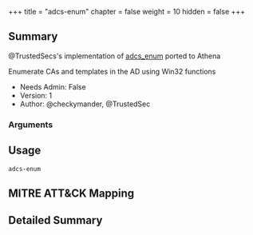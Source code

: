 +++
title = "adcs-enum"
chapter = false
weight = 10
hidden = false
+++

## Summary
@TrustedSecs's implementation of [adcs_enum](https://github.com/trustedsec/CS-Situational-Awareness-BOF) ported to Athena

Enumerate CAs and templates in the AD using Win32 functions


- Needs Admin: False  
- Version: 1  
- Author: @checkymander, @TrustedSec  

### Arguments


## Usage

```
adcs-enum
```

## MITRE ATT&CK Mapping

## Detailed Summary
